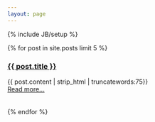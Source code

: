 ```yaml
---
layout: page
---
```

{% include JB/setup %}

<div class="blog-index">
  {% for post in site.posts limit 5 %}
      <a href="{{ post.url }}"><h3>{{ post.title }}</h3></a>
      {{ post.content | strip_html | truncatewords:75}}<br>
            <a href="{{ post.url }}">Read more...</a><br><br><br>
  {% endfor %}
</div>
